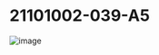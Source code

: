 # 21101002-039-A5

![image](https://github.com/ammar886/21101002-039-A5/assets/81477038/ed8e7468-b7f5-499b-8c32-a1986b1d7ebc)

